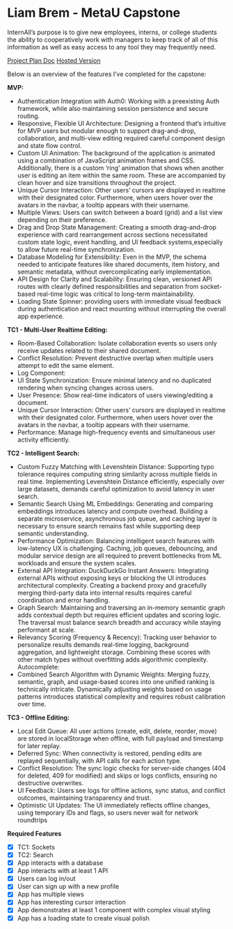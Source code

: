 # Liam Brem - MetaU Capstone

InternAll’s purpose is to give new employees, interns, or college students the ability to cooperatively work with managers to keep track of all of this information as well as easy access to any tool they may frequently need. 

[Project Plan Doc](https://docs.google.com/document/d/17RSJuYlG4pfWKkTmupSPv2IiZi_5vMlE9Ugr8SYhYK4/edit?usp=sharing)
[Hosted Version](https://internall.onrender.com)


Below is an overview of the features I’ve completed for the capstone:

**MVP:**
- Authentication Integration with Auth0: Working with a preexisting Auth framework, while also maintaining session persistence and secure routing.
- Responsive, Flexible UI Architecture: Designing a frontend that’s intuitive for MVP users but modular enough to support drag-and-drop, collaboration, and multi-view editing required careful component design and state flow control.
- Custom UI Animation: The background of the application is animated using a combination of JavaScript animation frames and CSS. Additionally, there is a custom ‘ring’ animation that shows when another user is editing an item within the same room. These are accompanied by clean hover and size transitions throughout the project. 
- Unique Cursor Interaction: Other users’ cursors are displayed in realtime with their designated color. Furthermore, when users hover over the avatars in the navbar, a tooltip appears with their username. 
- Multiple Views: Users can switch between a board (grid) and a list view depending on their preference. 
- Drag and Drop State Management: Creating a smooth drag-and-drop experience with card rearrangement across sections necessitated custom state logic, event handling, and UI feedback systems,especially to allow future real-time synchronization.
- Database Modeling for Extensibility: Even in the MVP, the schema needed to anticipate features like shared documents, item history, and semantic metadata, without overcomplicating early implementation.
- API Design for Clarity and Scalability: Ensuring clean, versioned API routes with clearly defined responsibilities and separation from socket-based real-time logic was critical to long-term maintainability.
- Loading State Spinner: providing users with immediate visual feedback during authentication and react mounting without interrupting the overall app experience.


**TC1 - Multi-User Realtime Editing:**
- Room-Based Collaboration: Isolate collaboration events so users only receive updates related to their shared document.
- Conflict Resolution: Prevent destructive overlap when multiple users attempt to edit the same element.
- Log Component:
- UI State Synchronization: Ensure minimal latency and no duplicated rendering when syncing changes across users.
- User Presence: Show real-time indicators of users viewing/editing a document.
- Unique Cursor Interaction: Other users’ cursors are displayed in realtime with their designated color. Furthermore, when users hover over the avatars in the navbar, a tooltip appears with their username. 
- Performance: Manage high-frequency events and simultaneous user activity efficiently.

**TC2 - Intelligent Search:**
- Custom Fuzzy Matching with Levenshtein Distance: Supporting typo tolerance requires computing string similarity across multiple fields in real time. Implementing Levenshtein Distance efficiently, especially over large datasets, demands careful optimization to avoid latency in user search.
- Semantic Search Using ML Embeddings: Generating and comparing embeddings introduces latency and compute overhead. Building a separate microservice, asynchronous job queue, and caching layer is necessary to ensure search remains fast while supporting deep semantic understanding.
- Performance Optimization: Balancing intelligent search features with low-latency UX is challenging. Caching, job queues, debouncing, and modular service design are all required to prevent bottlenecks from ML workloads and ensure the system scales.
- External API Integration: DuckDuckGo Instant Answers: Integrating external APIs without exposing keys or blocking the UI introduces architectural complexity. Creating a backend proxy and gracefully merging third-party data into internal results requires careful coordination and error handling.
- Graph Search: Maintaining and traversing an in-memory semantic graph adds contextual depth but requires efficient updates and scoring logic. The traversal must balance search breadth and accuracy while staying performant at scale.
- Relevancy Scoring (Frequency & Recency): Tracking user behavior to personalize results demands real-time logging, background aggregation, and lightweight storage. Combining these scores with other match types without overfitting adds algorithmic complexity.
Autocomplete: 
- Combined Search Algorithm with Dynamic Weights: Merging fuzzy, semantic, graph, and usage-based scores into one unified ranking is technically intricate. Dynamically adjusting weights based on usage patterns introduces statistical complexity and requires robust calibration over time.

**TC3 - Offline Editing:**
- Local Edit Queue: All user actions (create, edit, delete, reorder, move) are stored in localStorage when offline, with full payload and timestamp for later replay.
- Deferred Sync: When connectivity is restored, pending edits are replayed sequentially, with API calls for each action type.
- Conflict Resolution: The sync logic checks for server-side changes (404 for deleted, 409 for modified) and skips or logs conflicts, ensuring no destructive overwrites.
- UI Feedback: Users see logs for offline actions, sync status, and conflict outcomes, maintaining transparency and trust.
- Optimistic UI Updates: The UI immediately reflects offline changes, using temporary IDs and flags, so users never wait for network roundtrips


**Required Features**
- [x] TC1: Sockets
- [x] TC2: Search
- [x] App interacts with a database
- [x] App interacts with at least 1 API
- [x] Users can log in/out
- [x] User can sign up with a new profile
- [x] App has multiple views
- [x] App has interesting cursor interaction
- [x] App demonstrates at least 1 component with complex visual styling
- [x] App has a loading state to create visual polish
